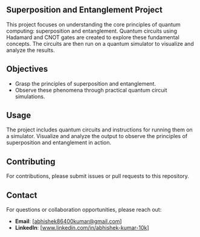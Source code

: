 ## Superposition and Entanglement Project

This project focuses on understanding the core principles of quantum computing: superposition and entanglement. Quantum circuits using Hadamard and CNOT gates are created to explore these fundamental concepts. The circuits are then run on a quantum simulator to visualize and analyze the results.

## Objectives
- Grasp the principles of superposition and entanglement.
- Observe these phenomena through practical quantum circuit simulations.

## Usage

The project includes quantum circuits and instructions for running them on a simulator. Visualize and analyze the output to observe the principles of superposition and entanglement in action.

## Contributing

For contributions, please submit issues or pull requests to this repository.

## Contact

For questions or collaboration opportunities, please reach out:

- **Email**: [abhishek86400kumar@gmail.com]
- **LinkedIn**: [www.linkedin.com/in/abhishek-kumar-10k]
